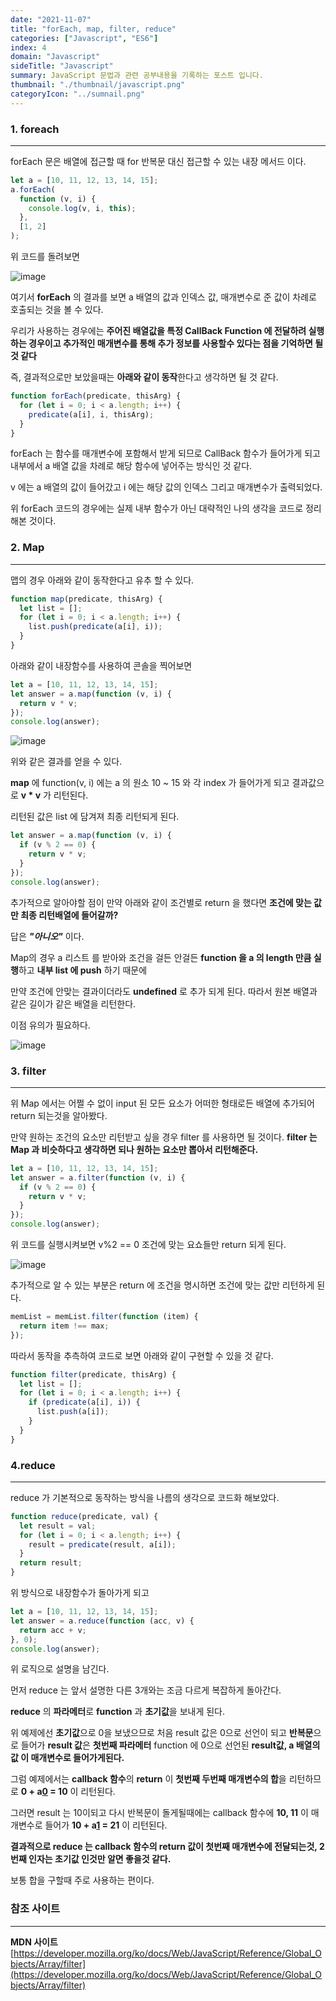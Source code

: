 ```yaml
---
date: "2021-11-07"
title: "forEach, map, filter, reduce"
categories: ["Javascript", "ES6"]
index: 4
domain: "Javascript"
sideTitle: "Javascript"
summary: JavaScript 문법과 관련 공부내용을 기록하는 포스트 입니다.
thumbnail: "./thumbnail/javascript.png"
categoryIcon: "../sumnail.png"
---
```


### 1. foreach

---

forEach 문은 배열에 접근할 때 for 반복문 대신 접근할 수 있는 내장 메서드 이다.

```js
let a = [10, 11, 12, 13, 14, 15];
a.forEach(
  function (v, i) {
    console.log(v, i, this);
  },
  [1, 2]
);
```

위 코드를 돌려보면

![image](https://user-images.githubusercontent.com/56063287/146776404-3162c23d-f461-4689-8385-b8d29d460222.png)

여기서 **forEach** 의 결과를 보면 a 배열의 값과 인덱스 값, 매개변수로 준 값이 차례로 호출되는 것을 볼 수 있다.

우리가 사용하는 경우에는 **주어진 배열값을 특정 CallBack Function 에 전달하려 실행하는 경우이고 추가적인 매개변수를 통해 추가 정보를 사용할수 있다는 점을 기억하면 될 것 같다**

즉, 결과적으로만 보았을때는 **아래와 같이 동작**한다고 생각하면 될 것 같다.

```js
function forEach(predicate, thisArg) {
  for (let i = 0; i < a.length; i++) {
    predicate(a[i], i, thisArg);
  }
}
```

forEach 는 함수를 매개변수에 포함해서 받게 되므로 CallBack 함수가 들어가게 되고 내부에서 a 배열 값을 차례로 해당 함수에 넣어주는 방식인 것 같다.

v 에는 a 배열의 값이 들어갔고 i 에는 해당 값의 인덱스 그리고 매개변수가 출력되었다.

위 forEach 코드의 경우에는 실제 내부 함수가 아닌 대략적인 나의 생각을 코드로 정리해본 것이다.

### 2. Map

---

맵의 경우 아래와 같이 동작한다고 유추 할 수 있다.

```js
function map(predicate, thisArg) {
  let list = [];
  for (let i = 0; i < a.length; i++) {
    list.push(predicate(a[i], i));
  }
}
```

아래와 같이 내장함수를 사용하여 콘솔을 찍어보면

```js
let a = [10, 11, 12, 13, 14, 15];
let answer = a.map(function (v, i) {
  return v * v;
});
console.log(answer);
```

![image](https://user-images.githubusercontent.com/56063287/146776742-30cbb809-10db-48e5-9550-a2e83044bcb9.png)

위와 같은 결과를 얻을 수 있다.

**map** 에 function(v, i) 에는 a 의 원소 10 ~ 15 와 각 index 가 들어가게 되고 결과값으로 **v \* v** 가 리턴된다.

리턴된 값은 list 에 담겨져 최종 리턴되게 된다.

```js
let answer = a.map(function (v, i) {
  if (v % 2 == 0) {
    return v * v;
  }
});
console.log(answer);
```

추가적으로 알아야할 점이 만약 아래와 같이 조건별로 return 을 했다면 **조건에 맞는 값만 최종 리턴배열에 들어갈까?**

답은 **_"아니오"_** 이다.

Map의 경우 a 리스트 를 받아와 조건을 걸든 안걸든 **function 을 a 의 length 만큼 실행**하고 **내부 list 에 push** 하기 때문에

만약 조건에 안맞는 결과이더라도 **undefined** 로 추가 되게 된다. 따라서 원본 배열과 같은 길이가 같은 배열을 리턴한다.

이점 유의가 필요하다.

![image](https://user-images.githubusercontent.com/56063287/146777077-6cde1a7e-4ec0-4cab-803b-fe72a98c3d10.png)

### 3. filter

---

위 Map 에서는 어쩔 수 없이 input 된 모든 요소가 어떠한 형태로든 배열에 추가되어 return 되는것을 알아봤다.

만약 원하는 조건의 요소만 리턴받고 싶을 경우 filter 를 사용하면 될 것이다.
**filter 는 Map 과 비슷하다고 생각하면 되나 원하는 요소만 뽑아서 리턴해준다.**

```js
let a = [10, 11, 12, 13, 14, 15];
let answer = a.filter(function (v, i) {
  if (v % 2 == 0) {
    return v * v;
  }
});
console.log(answer);
```

위 코드를 실행시켜보면 v%2 == 0 조건에 맞는 요쇼들만 return 되게 된다.

![image](https://user-images.githubusercontent.com/56063287/146777455-4e15e791-278f-45eb-bed6-f8d7fdc27a6e.png)

추가적으로 알 수 있는 부분은 return 에 조건을 명시하면 조건에 맞는 값만 리턴하게 된다.

```js
memList = memList.filter(function (item) {
  return item !== max;
});
```

따라서 동작을 추측하여 코드로 보면 아래와 같이 구현할 수 있을 것 같다.

```js
function filter(predicate, thisArg) {
  let list = [];
  for (let i = 0; i < a.length; i++) {
    if (predicate(a[i], i)) {
      list.push(a[i]);
    }
  }
}
```

### 4.reduce

---

reduce 가 기본적으로 동작하는 방식을 나름의 생각으로 코드화 해보았다.

```js
function reduce(predicate, val) {
  let result = val;
  for (let i = 0; i < a.length; i++) {
    result = predicate(result, a[i]);
  }
  return result;
}
```

위 방식으로 내장함수가 돌아가게 되고

```js
let a = [10, 11, 12, 13, 14, 15];
let answer = a.reduce(function (acc, v) {
  return acc + v;
}, 0);
console.log(answer);
```

위 로직으로 설명을 남긴다.

먼저 reduce 는 앞서 설명한 다른 3개와는 조금 다르게 복잡하게 돌아간다.

**reduce** 의 **파라메터**로 **function** 과 **초기값**을 보내게 된다.

위 예제에선 **초기값**으로 0을 보냈으므로 처음 result 값은 0으로 선언이 되고 **반복문**으로 들어가 **result 값**은 **첫번째 파라메터** function 에 0으로 선언된 **result값, a 배열의 값 이 매개변수로 들어가게된다.**

그럼 예제에서는 **callback 함수**의 **return** 이 **첫번째 두번째 매개변수의 합**을 리턴하므로 **0 + a[0](10) = 10** 이 리턴된다.

그러면 result 는 10이되고 다시 반복문이 돌게될때에는 callback 함수에 **10, 11** 이 매개변수로 들어가 **10 + a[1](11) = 21** 이 리턴된다.

**결과적으로 reduce 는 callback 함수의 return 값이 첫번째 매개변수에 전달되는것, 2번째 인자는 초기값 인것만 알면 좋을것 같다.**

보통 합을 구할때 주로 사용하는 편이다.

### 참조 사이트

---

**MDN 사이트** [https://developer.mozilla.org/ko/docs/Web/JavaScript/Reference/Global_Objects/Array/filter](https://developer.mozilla.org/ko/docs/Web/JavaScript/Reference/Global_Objects/Array/filter)
